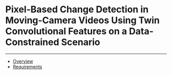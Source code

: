 # Pixel-Based Change Detection in Moving-Camera Videos Using Twin Convolutional Features on a Data-Constrained Scenario
------------

* [Overview](#overview)  
* [Requirements](#requirements)  

